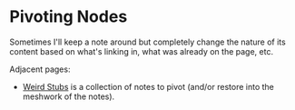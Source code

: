 # Pivoting Nodes

Sometimes I'll keep a note around but completely change the nature of its content based on what's linking in, what was already on the page, etc.

Adjacent pages:

- [Weird Stubs](231786d3-4a9b-4451-9df1-e2049b90b0fe.md) is a collection of notes to pivot (and/or restore into the meshwork of the notes).
